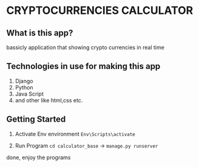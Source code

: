 CRYPTOCURRENCIES CALCULATOR
==============================
What is this app?
------------
bassicly application that showing crypto currencies in real time

Technologies in use for making this app
------------
1. Django
2. Python
3. Java Script
4. and other like html,css etc.

Getting Started
------------
1. Activate Env environment
`Env\Scripts\activate`

2. Run Program
`cd calculator_base` -> `manage.py runserver`

done, enjoy the programs
